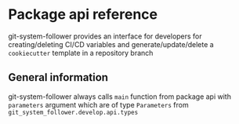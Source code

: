 # Package api reference
git-system-follower provides an interface for developers for creating/deleting CI/CD variables
and generate/update/delete a `cookiecutter` template in a repository branch

## General information
git-system-follower always calls `main` function from package api with `parameters` argument which are of type
`Parameters` from `git_system_follower.develop.api.types`

